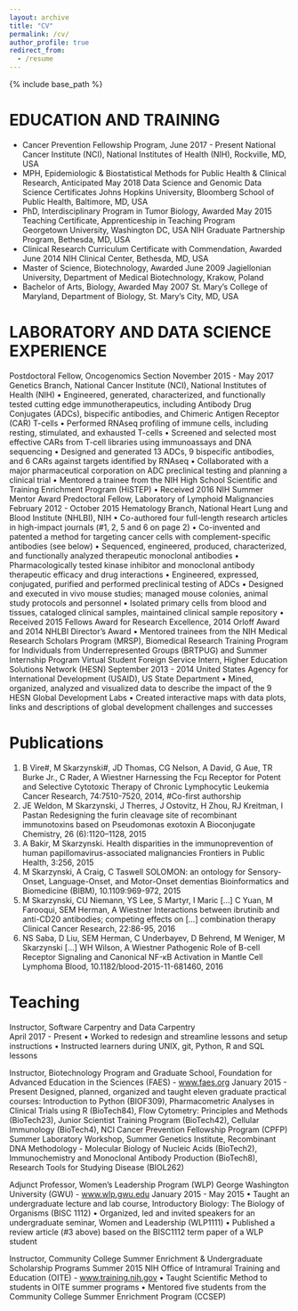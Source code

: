 ```yaml
---
layout: archive
title: "CV"
permalink: /cv/
author_profile: true
redirect_from:
  - /resume
---
```


{% include base_path %}

EDUCATION AND TRAINING
======
* Cancer Prevention Fellowship Program,	June 2017 - Present
National Cancer Institute (NCI), National Institutes of Health (NIH), Rockville, MD, USA
* MPH, Epidemiologic & Biostatistical Methods for Public Health & Clinical Research,	Anticipated May 2018
Data Science and Genomic Data Science Certificates
Johns Hopkins University, Bloomberg School of Public Health, Baltimore, MD, USA
* PhD, Interdisciplinary Program in Tumor Biology, Awarded May 2015
Teaching Certificate, Apprenticeship in Teaching Program	
Georgetown University, Washington DC, USA
NIH Graduate Partnership Program, Bethesda, MD, USA
* Clinical Research Curriculum Certificate with Commendation,	Awarded June 2014
NIH Clinical Center, Bethesda, MD, USA	
* Master of Science, Biotechnology,	Awarded June 2009
Jagiellonian University, Department of Medical Biotechnology, Krakow, Poland
* Bachelor of Arts, Biology,	Awarded May 2007
St. Mary’s College of Maryland, Department of Biology, St. Mary’s City, MD, USA


LABORATORY AND DATA SCIENCE EXPERIENCE
======
Postdoctoral Fellow, Oncogenomics Section                                                                                                                	November 2015 - May 2017
Genetics Branch, National Cancer Institute (NCI), National Institutes of Health (NIH)
•	Engineered, generated, characterized, and functionally tested cutting edge immunotherapeutics, including 
Antibody Drug Conjugates (ADCs), bispecific antibodies, and Chimeric Antigen Receptor (CAR) T-cells
•	Performed RNAseq profiling of immune cells, including resting, stimulated, and exhausted T-cells
•	Screened and selected most effective CARs from T-cell libraries using immunoassays and DNA sequencing 
•	Designed and generated 13 ADCs, 9 bispecific antibodies, and 6 CARs against targets identified by RNAseq
•	Collaborated with a major pharmaceutical corporation on ADC preclinical testing and planning a clinical trial
•	Mentored a trainee from the NIH High School Scientific and Training Enrichment Program (HiSTEP)
•	Received 2016 NIH Summer Mentor Award
Predoctoral Fellow, Laboratory of Lymphoid Malignancies                      	February 2012 - October 2015
Hematology Branch, National Heart Lung and Blood Institute (NHLBI), NIH
•	Co-authored four full-length research articles in high-impact journals (#1, 2, 5 and 6 on page 2)
•	Co-invented and patented a method for targeting cancer cells with complement-specific antibodies (see below)
•	Sequenced, engineered, produced, characterized, and functionally analyzed therapeutic monoclonal antibodies
•	Pharmacologically tested kinase inhibitor and monoclonal antibody therapeutic efficacy and drug interactions 
•	Engineered, expressed, conjugated, purified and performed preclinical testing of ADCs 
•	Designed and executed in vivo mouse studies; managed mouse colonies, animal study protocols and personnel
•	Isolated primary cells from blood and tissues, cataloged clinical samples, maintained clinical sample repository
•	Received 2015 Fellows Award for Research Excellence, 2014 Orloff Award and 2014 NHLBI Director’s Award
•	Mentored trainees from the NIH Medical Research Scholars Program (MRSP), Biomedical Research Training Program for Individuals from Underrepresented Groups (BRTPUG) and Summer Internship Program
Virtual Student Foreign Service Intern, Higher Education Solutions Network (HESN)	September 2013 - 2014
United States Agency for International Development (USAID), US State Department
•	Mined, organized, analyzed and visualized data to describe the impact of the 9 HESN Global Development Labs
•	Created interactive maps with data plots, links and descriptions of global development challenges and successes


Publications
======
1.	B Vire#, M Skarzynski#, JD Thomas, CG Nelson, A David, G Aue, TR Burke Jr., C Rader, A Wiestner 
Harnessing the Fcμ Receptor for Potent and Selective Cytotoxic Therapy of Chronic Lymphocytic Leukemia 
Cancer Research, 74:7510-7520, 2014, #Co-first authorship
2.	JE Weldon, M Skarzynski, J Therres, J Ostovitz, H Zhou, RJ Kreitman, I Pastan
Redesigning the furin cleavage site of recombinant immunotoxins based on Pseudomonas exotoxin A
Bioconjugate Chemistry, 26 (6):1120–1128, 2015
3.	A Bakir, M Skarzynski. 
Health disparities in the immunoprevention of human papillomavirus-associated malignancies
Frontiers in Public Health, 3:256, 2015
4.	M Skarzynski, A Craig, C Taswell
SOLOMON: an ontology for Sensory-Onset, Language-Onset, and Motor-Onset dementias
Bioinformatics and Biomedicine (BIBM), 10.1109:969-972, 2015
5.	M Skarzynski, CU Niemann, YS Lee, S Martyr, I Maric […] C Yuan, M  Farooqui, SEM Herman, A Wiestner Interactions between ibrutinib and anti-CD20 antibodies; competing effects on […] combination therapy 
Clinical Cancer Research, 22:86-95, 2016
6.	NS Saba, D Liu, SEM Herman, C Underbayev, D Behrend, M Weniger, M Skarzynski […] WH Wilson, A Wiestner Pathogenic Role of B-cell Receptor Signaling and Canonical NF-κB Activation in Mantle Cell Lymphoma 
Blood, 10.1182/blood-2015-11-681460, 2016
  
  
Teaching
======
Instructor, Software Carpentry and Data Carpentry	
April 2017 - Present
•	Worked to redesign and streamline lessons and setup instructions 
•	Instructed learners during UNIX, git, Python, R and SQL lessons

Instructor, Biotechnology Program and Graduate School, Foundation for Advanced Education in the Sciences (FAES) - www.faes.org
January 2015 - Present
Designed, planned, organized and taught eleven graduate practical courses: Introduction to Python (BIOF309), Pharmacometric Analyses in Clinical Trials using R (BioTech84), Flow Cytometry: Principles and Methods (BioTech23), Junior Scientist Training Program (BioTech42), Cellular Immunology (BioTech4), NCI Cancer Prevention Fellowship Program (CPFP) Summer Laboratory Workshop, Summer Genetics Institute, Recombinant DNA Methodology - Molecular Biology of Nucleic Acids (BioTech2), Immunochemistry and Monoclonal Antibody Production (BioTech8), Research Tools for Studying Disease (BIOL262)


Adjunct Professor, Women’s Leadership Program (WLP) George Washington University (GWU) - www.wlp.gwu.edu
January 2015 - May 2015
•	Taught an undergraduate lecture and lab course, Introductory Biology: The Biology of Organisms (BISC 1112)
•	Organized, led and invited speakers for an undergraduate seminar, Women and Leadership (WLP1111)
•	Published a review article (#3 above) based on the BISC1112 term paper of a WLP student


Instructor, Community College Summer Enrichment & Undergraduate Scholarship Programs
Summer 2015
NIH Office of Intramural Training and Education (OITE) - www.training.nih.gov
•	Taught Scientific Method to students in OITE summer programs
•	Mentored five students from the Community College Summer Enrichment Program (CCSEP)

  

